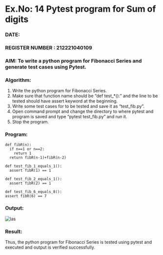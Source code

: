 # Ex.No: 14  Pytest program for Sum of digits

### DATE:                                                                            
### REGISTER NUMBER : 212221040109
### AIM: To write a python program for Fibonacci Series and generate test cases using Pytest. 

### Algorithm:

1. Write the python program for Fibonacci Series. 
2. Make sure that function name should be “def test_*():” and the line to be tested 
should have assert keyword at the beginning. 
3. Write some test cases for to be tested and save it as “test_fib.py”. 
4. Open command prompt and change the directory to where pytest and program is 
saved and type “pytest test_fib.py” and run it. 
5. Stop the program.

### Program:
```
def fibR(n): 
  if n==1 or n==2: 
    return 1 
  return fibR(n-1)+fibR(n-2)

def test_fib_1_equals_1(): 
  assert fibR(1) == 1

def test_fib_2_equals_1(): 
  assert fibR(2) == 1

def test_fib_6_equals_8(): 
assert fibR(6) == 7
```
### Output:
![las](https://github.com/user-attachments/assets/fe7b7840-b902-485d-bf94-26e11bec2082)



### Result:
Thus, the python program for Fibonacci Series is tested using pytest and executed and output is verified successfully.


